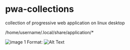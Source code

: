 # pwa-collections
collection of progressive web application on linux desktop

/home/username/.local/share/application/*

![image 1](https://i.imgur.com/bG3Mjmn.png)
Format: ![Alt Text](url)


